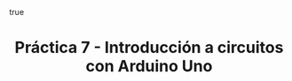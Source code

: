 ---
linkTitle: "P7 - Arduino Uno"
title: 'Práctica 7 - Introducción a circuitos con Arduino Uno'
description: "Explicación e resumo da práctica 7 de AdqSin"
toc: true
math: true
width: full
sidebar:
  hide: true
weight: 4
---
